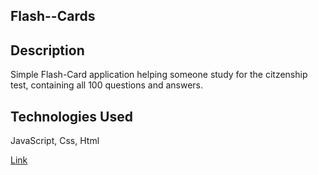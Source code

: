 ## Flash--Cards

## Description
Simple Flash-Card application helping someone study for the citzenship test, containing all 100 questions and answers.
## Technologies Used
JavaScript, Css, Html

<a href="https://jsieler.github.io/flash--cards/">Link</a>
